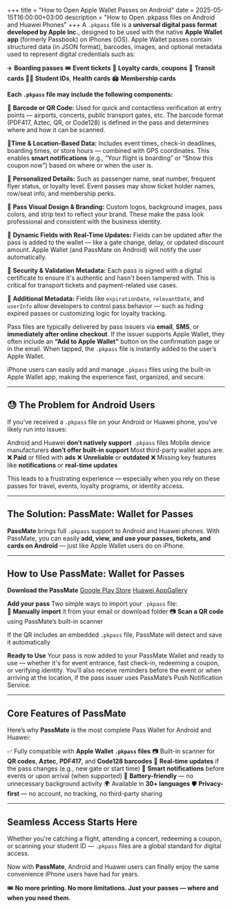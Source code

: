 +++
title = "How to Open Apple Wallet Passes on Android"
date = 2025-05-15T16:00:00+03:00
description = "How to Open .pkpass files on Android and Huawei Phones"
+++
A `.pkpass` file is a **universal digital pass format developed by Apple Inc.**, designed to be used with the native **Apple Wallet app** (formerly Passbook) on iPhones (iOS). Apple Wallet passes contain structured data (in JSON format), barcodes, images, and optional metadata used to represent digital credentials such as:

✈️ **Boarding passes** 
🎟️ **Event tickets**
🍚 **Loyalty cards**, **coupons** 
🚌 **Transit cards**
🧑‍🏫 **Student IDs**, **Health cards**
🏟️ **Membership cards**

**Each `.pkpass` file may include the following components:**

🔲 **Barcode or QR Code:** Used for quick and contactless verification at entry points — airports, concerts, public transport gates, etc. The barcode format (PDF417, Aztec, QR, or Code128) is defined in the pass and determines where and how it can be scanned.

📍**Time & Location-Based Data:** Includes event times, check-in deadlines, boarding times, or store hours — combined with GPS coordinates. This enables **smart notifications** (e.g., “Your flight is boarding” or “Show this coupon now”) based on where or when the user is.

👤 **Personalized Details:** Such as passenger name, seat number, frequent flyer status, or loyalty level. Event passes may show ticket holder names, row/seat info, and membership perks.

🎫 **Pass Visual Design & Branding:** Custom logos, background images, pass colors, and strip text to reflect your brand. These make the pass look professional and consistent with the business identity.

🔁 **Dynamic Fields with Real-Time Updates:** Fields can be updated after the pass is added to the wallet — like a gate change, delay, or updated discount amount. Apple Wallet (and PassMate on Android) will notify the user automatically.

🔐 **Security & Validation Metadata:** Each pass is signed with a digital certificate to ensure it's authentic and hasn't been tampered with. This is critical for transport tickets and payment-related use cases.

🔧 **Additional Metadata:** Fields like `expirationDate`, `relevantDate`, and `userInfo` allow developers to control pass behavior — such as hiding expired passes or customizing logic for loyalty tracking.
    
Pass files are typically delivered by pass issuers via **email**, **SMS**, or **immediately after online checkout**. If the issuer supports Apple Wallet, they often include an **“Add to Apple Wallet”** button on the confirmation page or in the email. When tapped, the `.pkpass` file is instantly added to the user’s Apple Wallet.

iPhone users can easily add and manage `.pkpass` files using the built-in Apple Wallet app, making the experience fast, organized, and secure.

----------

## 😓 The Problem for Android Users

If you’ve received a `.pkpass` file on your Android or Huawei phone, you’ve likely run into issues:
 
 Android and Huawei **don’t natively support** `.pkpass` files
 Mobile device manufacturers **don’t offer built-in support**
 Most third-party wallet apps are:
❌ **Paid** or filled with **ads**
❌ **Unreliable** or **outdated**
❌ Missing key features like **notifications** or **real-time updates**

This leads to a frustrating experience — especially when you rely on these passes for travel, events, loyalty programs, or identity access.

----------

## The Solution: **PassMate: Wallet for Passes**

**PassMate** brings full `.pkpass` support to Android and Huawei phones.  With PassMate, you can easily **add, view, and use your passes, tickets, and cards on Android** — just like Apple Wallet users do on iPhone.

----------

## How to Use PassMate: Wallet for Passes

**Download the PassMate**
 [Google Play Store](https://play.google.com/store/apps/details?id=com.getpassmate.wallet&utm_source=emea_Med)
[Huawei AppGallery](https://appgallery.huawei.com/app/C113344055)

**Add your pass** 
Two simple ways to import your `.pkpass` file:   
📁 **Manually import** it from your email or download folder
📷 **Scan a QR code** using PassMate’s built-in scanner
    
If the QR includes an embedded `.pkpass` file, PassMate will    detect and save it automatically

**Ready to Use**
Your pass is now added to your PassMate Wallet and ready to use — whether it's for event entrance, fast check-in, redeeming a coupon, or verifying identity. You’ll also receive reminders before the event or when arriving at the location, if the pass issuer uses PassMate’s Push Notification Service.
        
----------

## Core Features of PassMate

Here’s why **PassMate** is the most complete Pass Wallet for Android and Huawei:

✅ Fully compatible with **Apple Wallet `.pkpass` files**
📷 Built-in scanner for **QR codes**, **Aztec**, **PDF417**, and **Code128 barcodes**
🔁 **Real-time updates** if the pass changes (e.g., new gate or start time)
🔔 **Smart notifications** before events or upon arrival (when supported)
🔋 **Battery-friendly** — no unnecessary background activity
🌍 Available in **30+ languages**
🛡️ **Privacy-first** — no account, no tracking, no third-party sharing
    
----------

## Seamless Access Starts Here

Whether you're catching a flight, attending a concert, redeeming a coupon, or scanning your student ID — `.pkpass` files are a global standard for digital access.

Now with **PassMate**, Android and Huawei users can finally enjoy the same convenience iPhone users have had for years.

🎟️ **No more printing. No more limitations. Just your passes — where and when you need them.**
